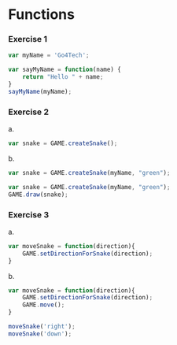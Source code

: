 # Functions

### Exercise 1

```javascript
var myName = 'Go4Tech';

var sayMyName = function(name) {
    return "Hello " + name;
}
sayMyName(myName);
```

### Exercise 2

a.

```javascript
var snake = GAME.createSnake();
```

b.

```javascript
var snake = GAME.createSnake(myName, "green");
```

```javascript
var snake = GAME.createSnake(myName, "green");
GAME.draw(snake);
```

### Exercise 3

a.

```javascript
var moveSnake = function(direction){
    GAME.setDirectionForSnake(direction);
}
```

b.

```javascript
var moveSnake = function(direction){
    GAME.setDirectionForSnake(direction);
    GAME.move();
}

moveSnake('right');
moveSnake('down');
```